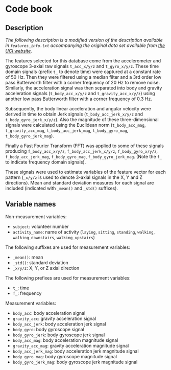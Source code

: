 # Code book 

## Description

*The following description is a modified version of the description available in `features_info.txt` accompanying the original data set available from [the UCI website](http://archive.ics.uci.edu/ml/datasets/Human+Activity+Recognition+Using+Smartphones).*

The features selected for this database come from the accelerometer and gyroscope 3-axial raw signals `t_acc_x/y/z` and `t_gyro_x/y/z`. These time domain signals (prefix `t_` to denote time) were captured at a constant rate of 50 Hz. Then they were filtered using a median filter and a 3rd order low pass Butterworth filter with a corner frequency of 20 Hz to remove noise. Similarly, the acceleration signal was then separated into body and gravity acceleration signals (`t_body_acc_x/y/z` and `t_gravity_acc_x/y/z`) using another low pass Butterworth filter with a corner frequency of 0.3 Hz.

Subsequently, the body linear acceleration and angular velocity were derived in time to obtain Jerk signals (`t_body_acc_jerk_x/y/z` and `t_body_gyro_jerk_x/y/z`). Also the magnitude of these three-dimensional signals were calculated using the Euclidean norm (`t_body_acc_mag`, `t_gravity_acc_mag`, `t_body_acc_jerk_mag`, `t_body_gyro_mag`, `t_body_gyro_jerk_mag`). 

Finally a Fast Fourier Transform (FFT) was applied to some of these signals producing `f_body_acc_x/y/z`, `f_body_acc_jerk_x/y/z`, `f_body_gyro_x/y/z`, `f_body_acc_jerk_mag`, `f_body_gyro_mag`, `f_body_gyro_jerk_mag`. (Note the `f_` to indicate frequency domain signals). 

These signals were used to estimate variables of the feature vector for each pattern (`_x/y/z` is used to denote 3-axial signals in the X, Y and Z directions). Mean and standard deviation measures for each signal are included (indicated with `_mean()` and `_std()` suffixes).

## Variable names

Non-measurement variables:

* `subject`: volunteer number
* `activity_name`: name of activity (`laying`, `sitting`, `standing`, `walking`, `walking_downstairs`, `walking_upstairs`)

The following suffixes are used for measurement variables:

* `_mean()`: mean
* `_std()`: standard deviation
* `_x/y/z`: X, Y, or Z axial direction

The following prefixes are used for measurement variables:

* `t_`: time
* `f_`: frequency

Measurement variables:
 
* `body_acc`: body acceleration signal
* `gravity_acc`: gravity acceleration signal
* `body_acc_jerk`: body acceleration jerk signal
* `body_gyro`: body gyroscope signal
* `body_gyro_jerk`: body gyroscope jerk signal
* `body_acc_mag`: body acceleration magnitude signal
* `gravity_acc_mag`: gravity acceleration magnitude signal
* `body_acc_jerk_mag`: body acceleration jerk magnitude signal
* `body_gyro_mag`: body gyroscope magnitude signal
* `body_gyro_jerk_mag`: body gyroscope jerk magnitude signal